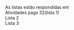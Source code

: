 As listas estão respondidas em <br />
    Atividades pags 32(lista 1)<br />
    Lista 2<br />
    Lista 3<br />
